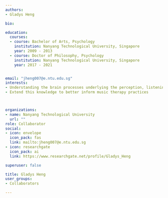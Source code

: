 ```yaml
---
authors:
- Gladys Heng

bio: 

education:
  courses:
  - course: Bachelor of Arts, Psychology
    institution: Nanyang Technological University, Singapore
    year: 2009 - 2013
  - course: Doctor of Philosophy, Psychology
    institution: Nanyang Technological University, Singapore
    year: 2017 - 2021


email: "jheng007@e.ntu.edu.sg"
interests:
- Understanding the brain processes underlying the perception, listening and engagement of music using neuroimaging techniques
- Extend this knowledge to better inform music therapy practices



organizations:
- name: Nanyang Technological University
  url: ""
role: Collaborator
social:
- icon: envelope
  icon_pack: fas
  link: mailto:jheng007@e.ntu.edu.sg
- icon: researchgate
  icon_pack: ai
  link: https://www.researchgate.net/profile/Gladys_Heng

superuser: false

title: Gladys Heng
user_groups:
- Collaborators

---
```


